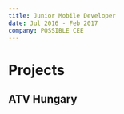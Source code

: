 ```yaml
---
title: Junior Mobile Developer
date: Jul 2016 - Feb 2017
company: POSSIBLE CEE
---
```


# Projects

## ATV Hungary
